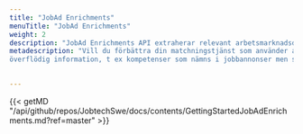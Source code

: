 ```yaml
---
title: "JobAd Enrichments"
menuTitle: "JobAd Enrichments"
weight: 2
description: "JobAd Enrichments API extraherar relevant arbetsmarknadsdata från platsannonstexter, vilket gör det möjligt att automatiskt se vad arbetsgivarna behöver eller efterfrågar hos arbetssökande."
metadescription: "Vill du förbättra din matchningstjänst som använder arbetsmarknadsdata? Med med hjälp av AI i Apiet JobAd Enrichments kan du filtrera bort 
överflödig information, t ex kompetenser som nämns i jobbannonser men som inte efterfrågas av den arbetssökande. Läs mer här"

  
---
```



{{< getMD "/api/github/repos/JobtechSwe/docs/contents/GettingStartedJobAdEnrichments.md?ref=master" >}}

